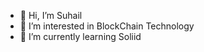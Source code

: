 - 👋 Hi, I’m Suhail
- 👀 I’m interested in BlockChain Technology
- 🌱 I’m currently learning Soliid 

<!---
ukazsrinagar/ukazsrinagar is a ✨ special ✨ repository because its `README.md` (this file) appears on your GitHub profile.
You can click the Preview link to take a look at your changes.
--->
